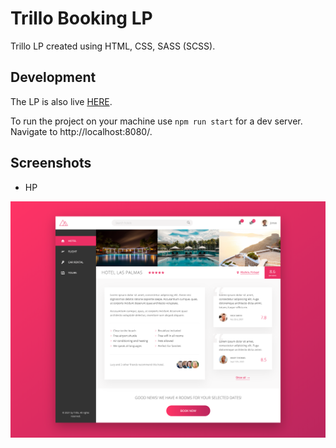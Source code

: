 # Trillo Booking LP

Trillo LP created using HTML, CSS, SASS (SCSS). 

## Development

The LP is also live [HERE](https://trillo-booking-webapp.netlify.app/).

To run the project on your machine use ```npm run start``` for a dev server. Navigate to http://localhost:8080/.

## Screenshots
* HP

![Trillo homepage](/img/ss.png?raw=true "Trillo homepage")
